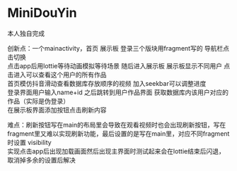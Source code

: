 # MiniDouYin
本人独自完成

创新点：一个mainactivity，首页 展示板 登录三个版块用fragment写的 导航栏点击切换       
       点击app后用lottie等待动画模拟等待场景 随后进入展示板 展示板显示不同用户 点击进入可以查看这个用户的所有作品     
       首页模仿抖音滑动查看数据库存放顺序的视频 加入seekbar可以调整进度    
       登录界面用户输入name+id 之后跳转到用户作品界面 获取数据库内该用户对应的作品（实际是伪登录）   
       在展示板界面添加按钮点击刷新内容
       
       
难点：刷新按钮写在main的布局里会导致在观看视频时也会出现刷新按钮，写在fragment里又难以实现刷新功能，最后设置的是写在main里，对应不同fragment时设置 visibility                             
      实现点击app后出现加载画面然后出现主界面时测试起来会在lottie结束后闪退，取消掉多余的设置后解决
